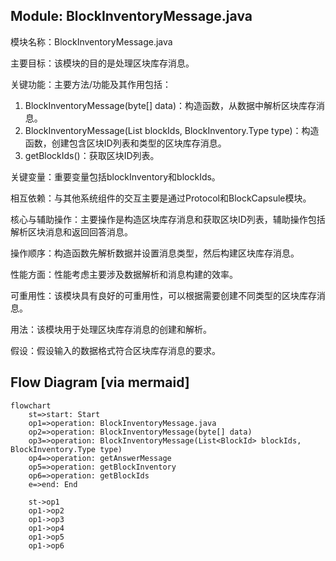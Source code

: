 ## Module: BlockInventoryMessage.java
模块名称：BlockInventoryMessage.java

主要目标：该模块的目的是处理区块库存消息。

关键功能：主要方法/功能及其作用包括：
1. BlockInventoryMessage(byte[] data)：构造函数，从数据中解析区块库存消息。
2. BlockInventoryMessage(List<BlockId> blockIds, BlockInventory.Type type)：构造函数，创建包含区块ID列表和类型的区块库存消息。
3. getBlockIds()：获取区块ID列表。

关键变量：重要变量包括blockInventory和blockIds。

相互依赖：与其他系统组件的交互主要是通过Protocol和BlockCapsule模块。

核心与辅助操作：主要操作是构造区块库存消息和获取区块ID列表，辅助操作包括解析区块消息和返回回答消息。

操作顺序：构造函数先解析数据并设置消息类型，然后构建区块库存消息。

性能方面：性能考虑主要涉及数据解析和消息构建的效率。

可重用性：该模块具有良好的可重用性，可以根据需要创建不同类型的区块库存消息。

用法：该模块用于处理区块库存消息的创建和解析。

假设：假设输入的数据格式符合区块库存消息的要求。
## Flow Diagram [via mermaid]
```mermaid
flowchart
    st=>start: Start
    op1=>operation: BlockInventoryMessage.java
    op2=>operation: BlockInventoryMessage(byte[] data)
    op3=>operation: BlockInventoryMessage(List<BlockId> blockIds, BlockInventory.Type type)
    op4=>operation: getAnswerMessage
    op5=>operation: getBlockInventory
    op6=>operation: getBlockIds
    e=>end: End

    st->op1
    op1->op2
    op1->op3
    op1->op4
    op1->op5
    op1->op6
```
